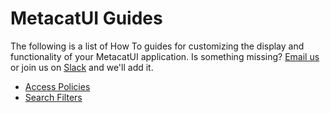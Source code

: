 # MetacatUI Guides

The following is a list of How To guides for customizing the display and functionality
of your MetacatUI application. Is something missing? [Email us](mailto:metacat-dev@ecoinformatics.org) or join us on [Slack](https://slack.dataone.org/) and we'll add it.

- <a href="{{ site.url }}/guides/accesspolicy.html">Access Policies</a>
- <a href="{{ site.url }}/guides/filters/configuring-filters.html">Search Filters</a>
